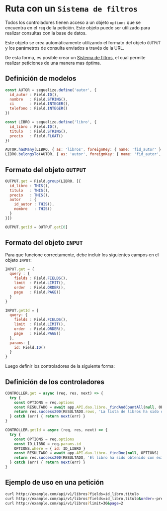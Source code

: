 # Ruta con un `Sistema de filtros`

Todos los controladores tienen acceso a un objeto `options` que se encuentra en el `req` de la petición. Este objeto puede ser utilizado para realizar consultas con la base de datos.

Este objeto se crea automáticamente utilizando el formato del objeto `OUTPUT` y los parámetros de consulta enviados a través de la URL.

De esta forma, es posible crear un [Sistema de filtros](./referencias/filters), el cual permite realizar peticiones de una manera mas óptima.

## Definición de modelos

```js
const AUTOR = sequelize.define('autor', {
  id_autor : Field.ID(),
  nombre   : Field.STRING(),
  ci       : Field.INTEGER(),
  telefono : Field.INTEGER()
})

const LIBRO = sequelize.define('libro', {
  id_libro : Field.ID(),
  titulo   : Field.STRING(),
  precio   : Field.FLOAT()
})

AUTOR.hasMany(LIBRO, { as: 'libros', foreignKey: { name: 'fid_autor' } })
LIBRO.belongsTo(AUTOR, { as: 'autor', foreignKey: { name: 'fid_autor', targetKey: 'id_autor' } })
```

## Formato del objeto `OUTPUT`

```js
OUTPUT.get = Field.group(LIBRO, [{
  id_libro : THIS(),
  titulo   : THIS(),
  precio   : THIS(),
  autor    : {
    id_autor : THIS(),
    nombre   : THIS()
  }
}])

OUTPUT.getId = OUTPUT.get[0]
```

## Formato del objeto `INPUT`

Para que funcione correctamente, debe incluir los siguientes campos en el objeto `INPUT`:

```js
INPUT.get = {
  query : {
    fields : Field.FIELDS(),
    limit  : Field.LIMIT(),
    order  : Field.ORDER(),
    page   : Field.PAGE()
  }
}

INPUT.getId = {
  query: {
    fields : Field.FIELDS(),
    limit  : Field.LIMIT(),
    order  : Field.ORDER(),
    page   : Field.PAGE()
  },
  params: {
    id: Field.ID()
  }
}
```

Luego definir los controladores de la siguiente forma:

## Definición de los controladores

```js
CONTROLLER.get = async (req, res, next) => {
  try {
    const OPTIONS = req.options
    const RESULTADO = await app.API.dao.libro._findAndCountAll(null, OPTIONS)
    return res.success200(RESULTADO.rows, 'La lista de libros ha sido obtenida con éxito.', util.metadata(req, RESULTADO))
  } catch (err) { return next(err) }
}

CONTROLLER.getId = async (req, res, next) => {
  try {
    const OPTIONS = req.options
    const ID_LIBRO = req.params.id
    OPTIONS.where = { id: ID_LIBRO }
    const RESULTADO = await app.API.dao.libro._findOne(null, OPTIONS)
    return res.success200(RESULTADO, 'El libro ha sido obtenido con éxito.')
  } catch (err) { return next(err) }
}
```

## Ejemplo de uso en una petición

```bash
curl http://example.com/api/v1/libros?fields=id_libro,titulo
curl http://example.com/api/v1/libros?fields=id_libro,titulo&order=-precio
curl http://example.com/api/v1/libros?limit=30&page=2
```
